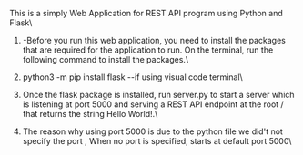 This is a simply Web Application for REST API program using Python and Flask\

1) -Before you run this web application, you need to install the packages that are required for the application to run. On the terminal, run the following command to install the packages.\

2) python3 -m pip install flask --if using visual code terminal\

3) Once the flask package is installed, run server.py to start a server which is listening at port 5000 and serving a REST API endpoint at the root / that returns the string Hello World!.\

4) The reason why using port 5000 is due to the python file we did't not specify the port , When no port is specified, starts at default port 5000\
